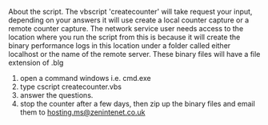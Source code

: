 About the script.
The vbscript 'createcounter' will take request your input, depending on
your answers it will use create a local counter capture or a remote counter capture.
The network service user needs access to the location where you run the script from
this is because it will create the binary performance logs in this location under a 
folder called either localhost or the name of the remote server. These binary files will 
have a file extension of .blg

1. open a command windows i.e. cmd.exe
2. type cscript createcounter.vbs
3. answer the questions.
4. stop the counter after a few days, then zip up the binary files and email them to hosting.ms@zenintenet.co.uk


